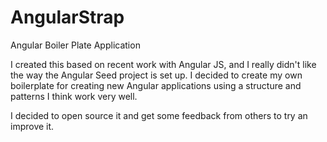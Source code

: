 # AngularStrap

Angular Boiler Plate Application

I created this based on recent work with Angular JS, and I really didn't like the way the Angular Seed project is set up. I decided to create my own boilerplate for creating new Angular applications using a structure and patterns I think work very well.

I decided to open source it and get some feedback from others to try an improve it. 